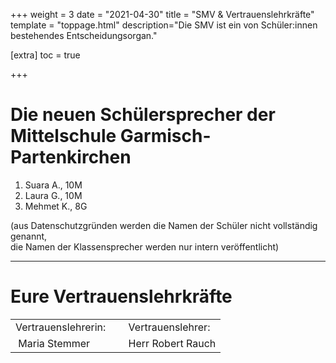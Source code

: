 +++
weight = 3
date = "2021-04-30"
title = "SMV & Vertrauenslehrkräfte"
template = "toppage.html"
description="Die SMV ist ein von Schüler:innen bestehendes Entscheidungsorgan."

[extra]
toc = true

+++

# Die neuen Schülersprecher der Mittelschule Garmisch-Partenkirchen

  1. Suara A., 10M  
  2. Laura G., 10M  
  3. Mehmet K., 8G

(aus Datenschutzgründen werden die Namen der Schüler nicht vollständig genannt,  
die Namen der Klassensprecher werden nur intern veröffentlicht)

* * *

# Eure Vertrauenslehrkräfte

<table><tbody><tr><td>Vertrauenslehrerin:</td><td>&nbsp;</td><td>Vertrauenslehrer:</td></tr><tr><td>&nbsp;Maria Stemmer</td><td>&nbsp;</td><td>Herr Robert Rauch</td></tr></tbody></table>
